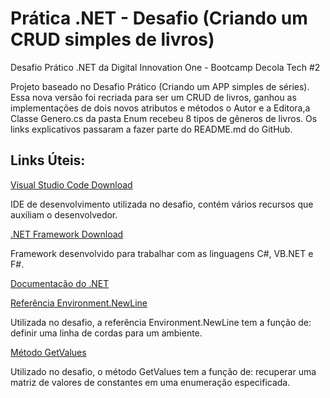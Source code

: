 # Prática .NET - Desafio (Criando um CRUD simples de livros)

Desafio Prático .NET da Digital Innovation One - Bootcamp Decola Tech #2

Projeto baseado no Desafio Prático (Criando um APP simples de séries). Essa nova versão foi recriada para ser um CRUD de livros, 
ganhou as implementações de dois novos atributos e métodos o Autor e a Editora,a Classe Genero.cs da pasta Enum recebeu 8 tipos de gêneros de livros.
Os links explicativos passaram a fazer parte do README.md do GitHub.

## Links Úteis:

[Visual Studio Code Download](https://code.visualstudio.com/Download)

IDE de desenvolvimento utilizada no desafio, contém vários recursos que auxiliam o desenvolvedor.

[.NET Framework Download](https://dotnet.microsoft.com/download/dotnet-framework)

Framework desenvolvido para trabalhar com as linguagens C#, VB.NET e F#.

[Documentação do .NET](https://docs.microsoft.com/pt-br/dotnet/)

[Referência Environment.NewLine](https://docs.microsoft.com/pt-br/dotnet/api/system.environment.newline?view=netcore-3.1)

Utilizada no desafio, a referência Environment.NewLine tem a função de: definir uma linha de cordas para um ambiente.

[Método GetValues](https://docs.microsoft.com/pt-br/dotnet/api/system.enum.getvalues?view=net-6.0)

Utilizado no desafio, o método GetValues tem a função de: recuperar uma matriz de valores de constantes em uma enumeração especificada.
